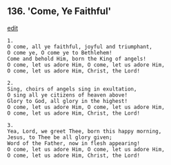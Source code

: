 
## 136.  'Come, Ye Faithful'
[edit](https://docs.google.com/document/d/17npq3mK30uRkc%2DeDOWYzbnkC4OKJ0yTt/edit?mode=html)




    1.
    O come, all ye faithful, joyful and triumphant,
    O come ye, O come ye to Bethlehem!
    Come and behold Him, born the King of angels!
    O come, let us adore Him, O come, let us adore Him,
    O come, let us adore Him, Christ, the Lord!

    2.
    Sing, choirs of angels sing in exultation,
    O sing all ye citizens of heaven above!
    Glory to God, all glory in the highest!
    O come, let us adore Him, O come, let us adore Him,
    O come, let us adore Him, Christ, the Lord!

    3.
    Yea, Lord, we greet Thee, born this happy morning,
    Jesus, to Thee be all glory given;
    Word of the Father, now in flesh appearing!
    O come, let us adore Him, O come, let us adore Him,
    O come, let us adore Him, Christ, the Lord!

